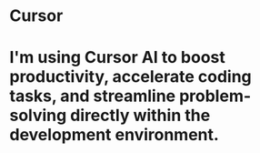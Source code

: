 # Cursor
# I'm using Cursor AI to boost productivity, accelerate coding tasks, and streamline problem-solving directly within the development environment.
